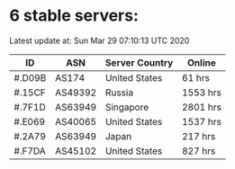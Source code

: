# 6 stable servers:

Latest update at: Sun Mar 29 07:10:13 UTC 2020

| ID | ASN | Server Country | Online |
| -- | --- | -------------- | ------ |
| #.D09B | AS174 | United States | 61 hrs |
| #.15CF | AS49392 | Russia | 1553 hrs |
| #.7F1D | AS63949 | Singapore | 2801 hrs |
| #.E069 | AS40065 | United States | 1537 hrs |
| #.2A79 | AS63949 | Japan | 217 hrs |
| #.F7DA | AS45102 | United States | 827 hrs |

